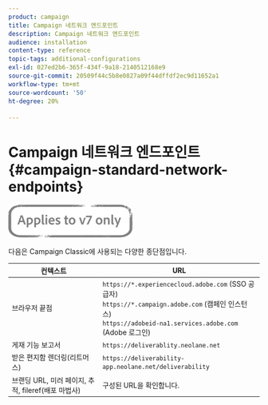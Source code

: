 ```yaml
---
product: campaign
title: Campaign 네트워크 엔드포인트
description: Campaign 네트워크 엔드포인트
audience: installation
content-type: reference
topic-tags: additional-configurations
exl-id: 027ed2b6-365f-434f-9a18-2140512168e9
source-git-commit: 20509f44c5b8e0827a09f44dffdf2ec9d11652a1
workflow-type: tm+mt
source-wordcount: '50'
ht-degree: 20%

---
```


# Campaign 네트워크 엔드포인트 {#campaign-standard-network-endpoints}

![](../../assets/v7-only.svg)

다음은 Campaign Classic에 사용되는 다양한 종단점입니다.

| 컨텍스트 | URL |
|--- |--- |
| 브라우저 끝점 | `https://*.experiencecloud.adobe.com` (SSO 공급자)<br>`https://*.campaign.adobe.com` (캠페인 인스턴스)<br>`https://adobeid-na1.services.adobe.com` (Adobe 로그인) |
| 게재 기능 보고서 | `https://deliverablity.neolane.net` |
| 받은 편지함 렌더링(리트머스) | `https://deliverability-app.neolane.net/deliverability` |
| 브랜딩 URL, 미러 페이지, 추적, fileref(배포 마법사) | 구성된 URL을 확인합니다. |
